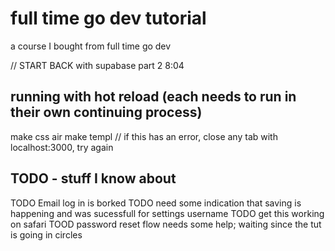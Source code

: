 # full time go dev tutorial
a course I bought from full time go dev


// START BACK with supabase part 2 8:04




## running with hot reload (each needs to run in their own continuing process)
make css
air
make templ // if this has an error, close any tab with localhost:3000, try again

## TODO - stuff I know about
TODO Email log in is borked
TODO need some indication that saving is happening and was sucessfull for settings username
TODO get this working on safari
TOOD password reset flow needs some help; waiting since the tut is going in circles
